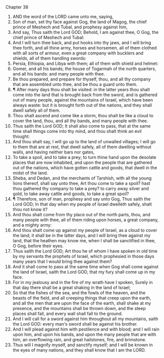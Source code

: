 

Chapter 38

1. AND the word of the LORD came unto me, saying,
2. Son of man, set thy face against Gog, the land of Magog, the chief prince of Meshech and Tubal, and prophesy against him,
3. And say, Thus saith the Lord GOD; Behold, I am against thee, O Gog, the chief prince of Meshech and Tubal:
4. And I will turn thee back, and put hooks into thy jaws, and I will bring thee forth, and all thine army, horses and horsemen, all of them clothed with all sorts of armour, even a great company with bucklers and shields, all of them handling swords:
5. Persia, Ethiopia, and Libya with them; all of them with shield and helmet:
6. Gomer, and all his bands; the house of Togarmah of the north quarters, and all his bands: and many people with thee.
7. Be thou prepared, and prepare for thyself, thou, and all thy company that are assembled unto thee, and be thou a guard unto them.
8. ¶ After many days thou shalt be visited: in the latter years thou shalt come into the land that is brought back from the sword, and is gathered out of many people, against the mountains of Israel, which have been always waste: but it is brought forth out of the nations, and they shall dwell safely all of them.
9. Thou shalt ascend and come like a storm, thou shalt be like a cloud to cover the land, thou, and all thy bands, and many people with thee.
10. Thus saith the Lord GOD; It shall also come to pass, that at the same time shall things come into thy mind, and thou shalt think an evil thought:
11. And thou shalt say, I will go up to the land of unwalled villages; I will go to them that are at rest, that dwell safely, all of them dwelling without walls, and having neither bars nor gates,
12. To take a spoil, and to take a prey; to turn thine hand upon the desolate places that are now inhabited, and upon the people that are gathered out of the nations, which have gotten cattle and goods, that dwell in the midst of the land.
13. Sheba, and Dedan, and the merchants of Tarshish, with all the young lions thereof, shall say unto thee, Art thou come to take a spoil?  hast thou gathered thy company to take a prey?  to carry away silver and gold, to take away cattle and goods, to take a great spoil?
14. ¶ Therefore, son of man, prophesy and say unto Gog, Thus saith the Lord GOD; In that day when my people of Israel dwelleth safely, shalt thou not know it?
15. And thou shalt come from thy place out of the north parts, thou, and many people with thee, all of them riding upon horses, a great company, and a mighty army:
16. And thou shalt come up against my people of Israel, as a cloud to cover the land; it shall be in the latter days, and I will bring thee against my land, that the heathen may know me, when I shall be sanctified in thee, O Gog, before their eyes.
17. Thus saith the Lord GOD; Art thou he of whom I have spoken in old time by my servants the prophets of Israel, which prophesied in those days many years that I would bring thee against them?
18. And it shall come to pass at the same time when Gog shall come against the land of Israel, saith the Lord GOD, that my fury shall come up in my face.
19. For in my jealousy and in the fire of my wrath have I spoken, Surely in that day there shall be a great shaking in the land of Israel;
20. So that the fishes of the sea, and the fowls of the heaven, and the beasts of the field, and all creeping things that creep upon the earth, and all the men that are upon the face of the earth, shall shake at my presence, and the mountains shall be thrown down, and the steep places shall fall, and every wall shall fall to the ground.
21. And I will call for a sword against him throughout all my mountains, saith the Lord GOD: every man's sword shall be against his brother.
22. And I will plead against him with pestilence and with blood; and I will rain upon him, and upon his bands, and upon the many people that are with him, an overflowing rain, and great hailstones, fire, and brimstone.
23. Thus will I magnify myself, and sanctify myself; and I will be known in the eyes of many nations, and they shall know that I am the LORD.
